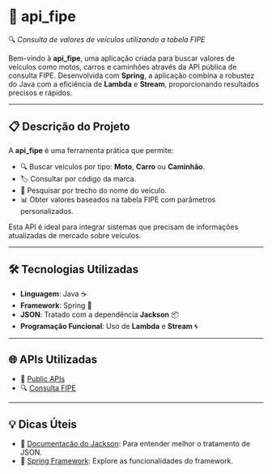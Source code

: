 # 🚗 **api_fipe**
🔍 _Consulta de valores de veículos utilizando a tabela FIPE_

Bem-vindo à **api_fipe**, uma aplicação criada para buscar valores de veículos como motos, carros e caminhões através da API pública de consulta FIPE. Desenvolvida com **Spring**, a aplicação combina a robustez do Java com a eficiência de **Lambda** e **Stream**, proporcionando resultados precisos e rápidos.

---

## 📋 **Descrição do Projeto**
A **api_fipe** é uma ferramenta prática que permite:
- 🔍 Buscar veículos por tipo: **Moto**, **Carro** ou **Caminhão**.
- 🏷️ Consultar por código da marca.
- 📝 Pesquisar por trecho do nome do veículo.
- 📊 Obter valores baseados na tabela FIPE com parâmetros personalizados.

Esta API é ideal para integrar sistemas que precisam de informações atualizadas de mercado sobre veículos.

---

## 🛠️ **Tecnologias Utilizadas**
- **Linguagem**: Java ☕
- **Framework**: Spring 🌱
- **JSON**: Tratado com a dependência **Jackson** 📦
- **Programação Funcional**: Uso de **Lambda** e **Stream** 🌀

---

## 🌐 **APIs Utilizadas**
- 🔗 [Public APIs](https://publicapis.dev/)
- 🔍 [Consulta FIPE](https://publicapis.dev/search?q=fipe)

---
## 💡 **Dicas Úteis**
- 📘 [Documentação do Jackson](https://github.com/FasterXML/jackson): Para entender melhor o tratamento de JSON.
- 🌱 [Spring Framework](https://spring.io/projects/spring-framework): Explore as funcionalidades do framework.  

